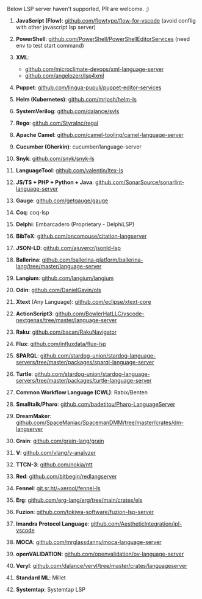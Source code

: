 Below LSP server haven't supported, PR are welcome. ;)

1. **JavaScript (Flow)**: [github.com/flowtype/flow-for-vscode](https://github.com/flowtype/flow-for-vscode) (avoid conflig with other javascript lsp server)

2. **PowerShell**: [github.com/PowerShell/PowerShellEditorServices](https://github.com/PowerShell/PowerShellEditorServices) (need env to test start command)

3. **XML**: 
   - [github.com/microclimate-devops/xml-language-server](https://github.com/microclimate-devops/xml-language-server)
   - [github.com/angelozerr/lsp4xml](https://github.com/angelozerr/lsp4xml)

4. **Puppet**: [github.com/lingua-pupuli/puppet-editor-services](https://github.com/lingua-pupuli/puppet-editor-services)

5. **Helm (Kubernetes)**: [github.com/mrjosh/helm-ls](https://github.com/mrjosh/helm-ls)

6. **SystemVerilog**: [github.com/dalance/svls](https://github.com/dalance/svls)

7. **Rego**: [github.com/StyraInc/regal](https://github.com/StyraInc/regal)

8. **Apache Camel**: [github.com/camel-tooling/camel-language-server](https://github.com/camel-tooling/camel-language-server)

9. **Cucumber (Gherkin)**: cucumber/language-server

10. **Snyk**: [github.com/snyk/snyk-ls](https://github.com/snyk/snyk-ls)

11. **LanguageTool**: [github.com/valentjn/ltex-ls](https://github.com/valentjn/ltex-ls)

12. **JS/TS + PHP + Python + Java**: [github.com/SonarSource/sonarlint-language-server](https://github.com/SonarSource/sonarlint-language-server)

13. **Gauge**: [github.com/getgauge/gauge](https://github.com/getgauge/gauge)

14. **Coq**: coq-lsp

15. **Delphi**: Embarcadero (Proprietary - DelphiLSP)

16. **BibTeX**: [github.com/oncomouse/citation-langserver](https://github.com/oncomouse/citation-langserver)

17. **JSON-LD**: [github.com/ajuvercr/jsonld-lsp](https://github.com/ajuvercr/jsonld-lsp)

18. **Ballerina**: [github.com/ballerina-platform/ballerina-lang/tree/master/language-server](https://github.com/ballerina-platform/ballerina-lang/tree/master/language-server)

19. **Langium**: [github.com/langium/langium](https://github.com/langium/langium)

20. **Odin**: [github.com/DanielGavin/ols](https://github.com/DanielGavin/ols)

21. **Xtext** (Any Language): [github.com/eclipse/xtext-core](https://github.com/eclipse/xtext-core)

22. **ActionScript3**: [github.com/BowlerHatLLC/vscode-nextgenas/tree/master/language-server](https://github.com/BowlerHatLLC/vscode-nextgenas/tree/master/language-server)

23. **Raku**: [github.com/bscan/RakuNavigator](https://github.com/bscan/RakuNavigator)

24. **Flux**: [github.com/influxdata/flux-lsp](https://github.com/influxdata/flux-lsp)

25. **SPARQL**: [github.com/stardog-union/stardog-language-servers/tree/master/packages/sparql-language-server](https://github.com/stardog-union/stardog-language-servers/tree/master/packages/sparql-language-server)

26. **Turtle**: [github.com/stardog-union/stardog-language-servers/tree/master/packages/turtle-language-server](https://github.com/stardog-union/stardog-language-servers/tree/master/packages/turtle-language-server)

27. **Common Workflow Language (CWL)**: Rabix/Benten

28. **Smalltalk/Pharo**: [github.com/badetitou/Pharo-LanguageServer](https://github.com/badetitou/Pharo-LanguageServer)

29. **DreamMaker**: [github.com/SpaceManiac/SpacemanDMM/tree/master/crates/dm-langserver](https://github.com/SpaceManiac/SpacemanDMM/tree/master/crates/dm-langserver)

30. **Grain**: [github.com/grain-lang/grain](https://github.com/grain-lang/grain)

31. **V**: [github.com/vlang/v-analyzer](https://github.com/vlang/v-analyzer)

32. **TTCN-3**: [github.com/nokia/ntt](https://github.com/nokia/ntt)

33. **Red**: [github.com/bitbegin/redlangserver](https://github.com/bitbegin/redlangserver)

34. **Fennel**: [git.sr.ht/~xerool/fennel-ls](https://git.sr.ht/~xerool/fennel-ls)

35. **Erg**: [github.com/erg-lang/erg/tree/main/crates/els](https://github.com/erg-lang/erg/tree/main/crates/els)

36. **Fuzion**: [github.com/tokiwa-software/fuzion-lsp-server](https://github.com/tokiwa-software/fuzion-lsp-server)

37. **Imandra Protocol Language**: [github.com/AestheticIntegration/ipl-vscode](https://github.com/AestheticIntegration/ipl-vscode)

38. **MOCA**: [github.com/mrglassdanny/moca-language-server](https://github.com/mrglassdanny/moca-language-server)

39. **openVALIDATION**: [github.com/openvalidation/ov-language-server](https://github.com/openvalidation/ov-language-server)

40. **Veryl**: [github.com/dalance/veryl/tree/master/crates/languageserver](https://github.com/dalance/veryl/tree/master/crates/languageserver)

41. **Standard ML**: Millet

42. **Systemtap**: Systemtap LSP
